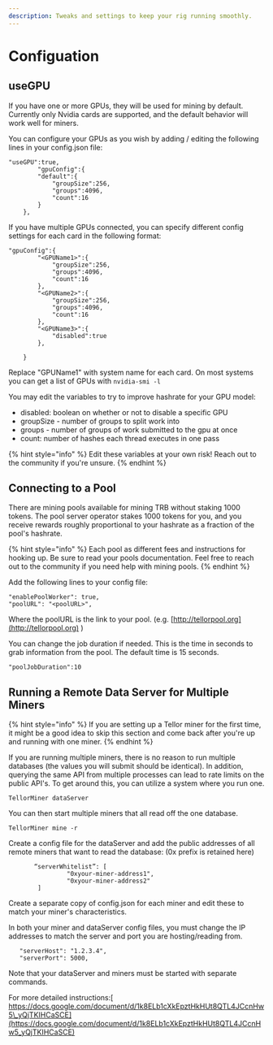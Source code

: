 ```yaml
---
description: Tweaks and settings to keep your rig running smoothly.
---
```


# Configuation

## useGPU 

If you have one or more GPUs, they will be used for mining by default. Currently only Nvidia cards are supported, and the default behavior will work well for miners.

 You can configure your GPUs as you wish by adding / editing the following lines in your config.json file:

```text
"useGPU":true,
        "gpuConfig":{
        "default":{
            "groupSize":256,
            "groups":4096,
            "count":16
        }
    },
```

If you have multiple GPUs connected, you can specify different config settings for each card in the following format:

```text
"gpuConfig":{
        "<GPUName1>":{
            "groupSize":256,
            "groups":4096,
            "count":16
        },
        "<GPUName2>":{
            "groupSize":256,
            "groups":4096,
            "count":16
        }, 
        "<GPUName3>":{
            "disabled":true
        },

    }
```

Replace "GPUName1" with system name for each card. On most systems you can get a list of GPUs with `nvidia-smi -l`

You may edit the variables to try to improve hashrate for your GPU model:

* disabled: boolean on whether or not to disable a specific GPU
* groupSize - number of groups to split work into
* groups - number of groups of work submitted to the gpu at once
* count: number of hashes each thread executes in one pass

{% hint style="info" %}
Edit these variables at your own risk! Reach out to the community if you're unsure.
{% endhint %}

## Connecting to a Pool

There are mining pools available for mining TRB without staking 1000 tokens. The pool server operator stakes 1000 tokens for you, and you receive rewards roughly proportional to your hashrate as a fraction of the pool's hashrate. 

{% hint style="info" %}
Each pool as different fees and instructions for hooking up. Be sure to read your pools documentation. Feel free to reach out to the community if you need help with mining pools.
{% endhint %}

Add the following lines to your config file:

```text
"enablePoolWorker": true,
"poolURL": "<poolURL>",
```

Where the poolURL is the link to your pool. \(e.g. [http://tellorpool.org](http://tellorpool.org) \)

You can change the job duration if needed. This is the time in seconds to grab information from the pool. The default time is 15 seconds.

```text
"poolJobDuration":10
```

## Running a Remote Data Server for Multiple Miners

{% hint style="info" %}
If you are setting up a Tellor miner for the first time, it might be a good idea to skip this section and come back after you're up and running with one miner.
{% endhint %}

If you are running multiple miners, there is no reason to run multiple databases \(the values you will submit should be identical\). In addition, querying the same API from multiple processes can lead to rate limits on the public API's. To get around this, you can utilize a system where you run one.

`TellorMiner dataServer`

You can then start multiple miners that all read off the one database.

`TellorMiner mine -r`

Create a config file for the dataServer and add the public addresses of all remote miners that want to read the database: \(0x prefix is retained here\)

```text
       “serverWhitelist”: [
                "0xyour-miner-address1",
                "0xyour-miner-address2"
        ]
```

Create a separate copy of config.json for each miner and edit these to match your miner's characteristics.

In both your miner and dataServer config files, you must change the IP addresses to match the server and port you are hosting/reading from.

```text
   "serverHost": "1.2.3.4",
   "serverPort": 5000,
```

Note that your dataServer and miners must be started with separate commands.

For more detailed instructions:[ https://docs.google.com/document/d/1k8ELb1cXkEpztHkHUt8QTL4JCcnHw5\_yQjTKIHCaSCE](https://docs.google.com/document/d/1k8ELb1cXkEpztHkHUt8QTL4JCcnHw5_yQjTKIHCaSCE)



